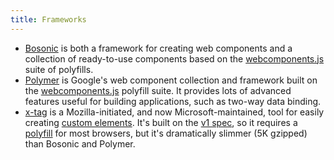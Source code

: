 ```yaml
---
title: Frameworks
---
```


* [Bosonic] is both a framework for creating web components and a collection
  of ready-to-use components based on the [webcomponents.js] suite of
  polyfills.
* [Polymer] is Google's web component collection and framework built on the
  [webcomponents.js] polyfill suite. It provides lots of advanced features
  useful for building applications, such as two-way data binding.
* [x-tag] is a Mozilla-initiated, and now Microsoft-maintained, tool for
  easily creating [custom elements](#custom-elements). It's built on the [v1
  spec][custom elements v1], so it requires a [polyfill](#custom-element-polyfills)
  for most browsers, but it's dramatically slimmer (5K gzipped) than Bosonic
  and Polymer.

[x-tag]: http://x-tag.github.io/
[Bosonic]: http://bosonic.github.io/
[Polymer]: https://www.polymer-project.org/
[custom elements v1]: https://www.w3.org/TR/2016/WD-custom-elements-20160226/
[webcomponents.js]: https://github.com/WebComponents/webcomponentsjs
